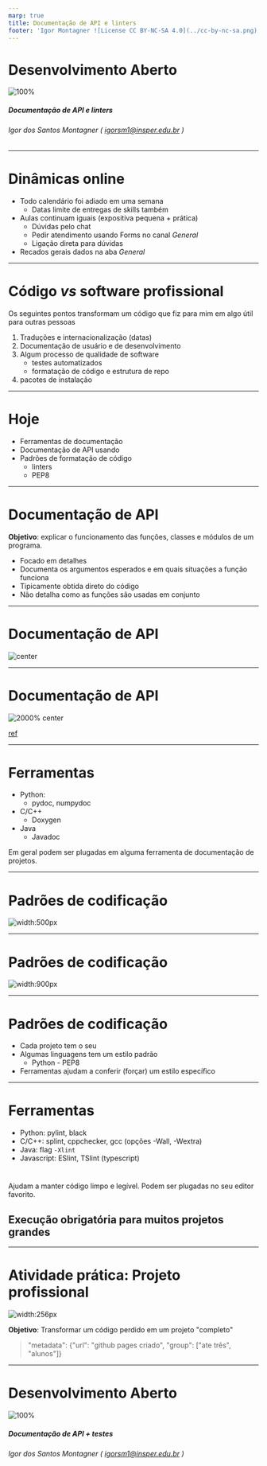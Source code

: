 ```yaml
---
marp: true
title: Documentação de API e linters
footer: 'Igor Montagner ![License CC BY-NC-SA 4.0](../cc-by-nc-sa.png)'
---
```


<style>
	footer {
		position: fixed;
		bottom: 10px;
		left: 1050px;
		width: 400px;
	}

	footer img {
		vertical-align: middle;
	}
</style>


Desenvolvimento Aberto
===

![100%](capa.svg)

##### Documentação de API e linters

###### Igor dos Santos Montagner ( [igorsm1@insper.edu.br](mailto:igorsm1@insper.edu.br) )

---

# Dinâmicas online

* Todo calendário foi adiado em uma semana
	* Datas limite de entregas de skills também
* Aulas continuam iguais (expositiva pequena + prática)
	* Dúvidas pelo chat
	* Pedir atendimento usando Forms no canal *General*
	* Ligação direta para dúvidas
* Recados gerais dados na aba *General*
---

# Código *vs* software profissional

Os seguintes pontos transformam um código que fiz para mim em algo útil para outras pessoas

1. Traduções e internacionalização (datas)
2. Documentação de usuário e de desenvolvimento
3. Algum processo de qualidade de software
	* testes automatizados
	* formatação de código e estrutura de repo
4. pacotes de instalação

---
# Hoje

* Ferramentas de documentação
* Documentação de API usando
* Padrões de formatação de código
	- linters
	- PEP8

---
# Documentação de API

**Objetivo**: explicar o funcionamento das funções, classes e módulos de um programa. 

* Focado em detalhes
* Documenta os argumentos esperados e em quais situações a função funciona 
* Tipicamente obtida direto do código
* Não detalha como as funções são usadas em conjunto

---
# Documentação de API

![center](api-doc.svg)

---
# Documentação de API

![2000% center](np-doc-api.png)

[ref](https://docs.scipy.org/doc/numpy/reference/generated/numpy.dot.html)

---
# Ferramentas

* Python:
	- pydoc, numpydoc
* C/C++
	- Doxygen
* Java
	- Javadoc

Em geral podem ser plugadas em alguma ferramenta de documentação de projetos. 

---
# Padrões de codificação

![width:500px](porco.png)

---
# Padrões de codificação

![width:900px](porco-pylint.png)

---
# Padrões de codificação

* Cada projeto tem o seu
* Algumas linguagens tem um estilo padrão
	- Python - PEP8
* Ferramentas ajudam a conferir (forçar) um estilo específico

---
# Ferramentas

* Python: pylint, black
* C/C++: splint, cppchecker, gcc (opções -Wall, -Wextra)
* Java: flag `-Xlint`
* Javascript: ESlint, TSlint (typescript)

#

Ajudam a manter código limpo e legível. Podem ser plugadas no seu editor favorito.


## Execução obrigatória para muitos projetos grandes

----

# Atividade prática: Projeto profissional

![width:256px](https://fonts.gstatic.com/s/i/materialicons/explore/v4/24px.svg?download=true)


**Objetivo**: Transformar um código perdido em um projeto "completo"

> "metadata": {"url": "github pages criado", "group": ["ate três", "alunos"]}

---


Desenvolvimento Aberto
===

![100%](capa.svg)

##### Documentação de API + testes


###### Igor dos Santos Montagner ( [igorsm1@insper.edu.br](mailto:igorsm1@insper.edu.br) )


